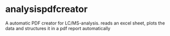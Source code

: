 # analysispdfcreator
A automatic PDF creator for LC/MS-analysis.  reads an excel sheet, plots the data and structures it in a pdf report automatically
